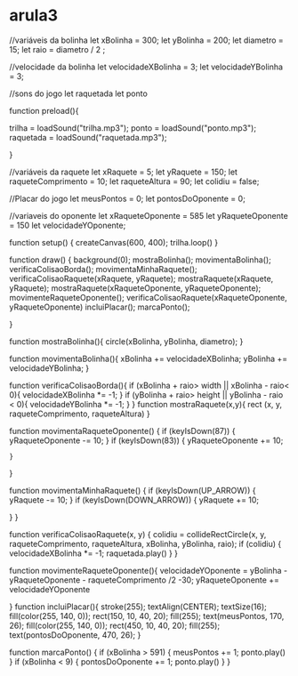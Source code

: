 # arula3
//variáveis da bolinha
let xBolinha = 300;
let yBolinha = 200;
let diametro = 15;
let raio = diametro / 2 ;

//velocidade da bolinha
let velocidadeXBolinha = 3;
let velocidadeYBolinha = 3;

//sons do jogo
let raquetada
let ponto


function preload(){

trilha = loadSound("trilha.mp3");
ponto = loadSound("ponto.mp3");
 raquetada = loadSound("raquetada.mp3");

}


//variáveis da raquete
let xRaquete = 5;
let yRaquete = 150;
let raqueteComprimento = 10;
let raqueteAltura = 90;
let colidiu = false;

//Placar do jogo
let meusPontos = 0;
let pontosDoOponente = 0;

//variaveis do oponente 
let xRaqueteOponente = 585
let yRaqueteOponente = 150
let velocidadeYOponente;

function setup() {
  createCanvas(600, 400);
  trilha.loop()
}

function draw() {
  background(0);
  mostraBolinha();
  movimentaBolinha();
  verificaColisaoBorda();
  movimentaMinhaRaquete();
  verificaColisaoRaquete(xRaquete, yRaquete);
  mostraRaquete(xRaquete, yRaquete);
  mostraRaquete(xRaqueteOponente, yRaqueteOponente);
  movimenteRaqueteOponente();
  verificaColisaoRaquete(xRaqueteOponente, yRaqueteOponente)
 incluiPlacar(); 
  marcaPonto();
  
 
  
 
}

function mostraBolinha(){
  circle(xBolinha, yBolinha, diametro);
}

function movimentaBolinha(){
  xBolinha += velocidadeXBolinha;
  yBolinha += velocidadeYBolinha;
}

function verificaColisaoBorda(){
  if (xBolinha + raio> width ||
     xBolinha - raio< 0){
    velocidadeXBolinha *= -1;
  }
  if (yBolinha + raio> height ||
     yBolinha - raio < 0){
    velocidadeYBolinha *= -1;
  }
}
function mostraRaquete(x,y){
rect (x, y, raqueteComprimento, raqueteAltura)
}



function movimentaRaqueteOponente() {
    if (keyIsDown(87)) {
        yRaqueteOponente -= 10;
    }
    if (keyIsDown(83)) {
        yRaqueteOponente += 10;

    }
}

function movimentaMinhaRaquete() {
    if (keyIsDown(UP_ARROW)) {
        yRaquete -= 10;
    }
    if (keyIsDown(DOWN_ARROW)) {
        yRaquete += 10;
   
  }
    }

  function verificaColisaoRaquete(x, y) {
    colidiu = collideRectCircle(x, y, raqueteComprimento, raqueteAltura, xBolinha, yBolinha, raio);
    if (colidiu) {
        velocidadeXBolinha *= -1;
      raquetada.play()
    }
  }

function  movimenteRaqueteOponente(){
 velocidadeYOponente = yBolinha - yRaqueteOponente - raqueteComprimento /2 -30;
  yRaqueteOponente += velocidadeYOponente
  
}
function incluiPlacar(){
    stroke(255);
    textAlign(CENTER);
    textSize(16);
    fill(color(255, 140, 0));
    rect(150, 10, 40, 20);
    fill(255);
    text(meusPontos, 170, 26);
    fill(color(255, 140, 0));
    rect(450, 10, 40, 20);
    fill(255);
    text(pontosDoOponente, 470, 26);
}


function marcaPonto() {
    if (xBolinha > 591) {
        meusPontos += 1;
      ponto.play()
    }
    if (xBolinha < 9) {
        pontosDoOponente += 1;
      ponto.play()
    }
}
  

  
 
